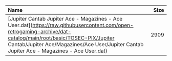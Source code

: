 |Name|Size|
|:---|---:|
|[Jupiter Cantab Jupiter Ace - Magazines - Ace User.dat](https://raw.githubusercontent.com/open-retrogaming-archive/dat-catalog/main/root/basic/TOSEC-PIX/Jupiter Cantab/Jupiter Ace/Magazines/Ace User/Jupiter Cantab Jupiter Ace - Magazines - Ace User.dat)|2909|
